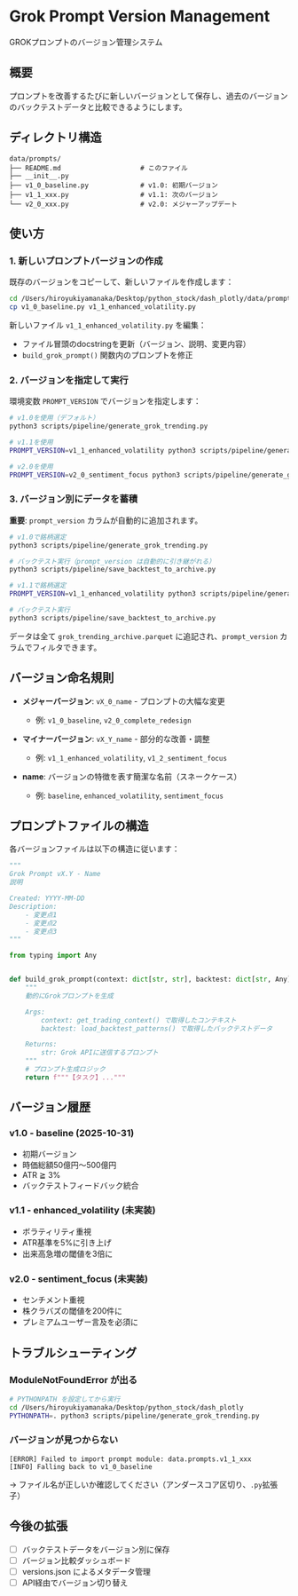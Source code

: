 # Grok Prompt Version Management

GROKプロンプトのバージョン管理システム

## 概要

プロンプトを改善するたびに新しいバージョンとして保存し、過去のバージョンのバックテストデータと比較できるようにします。

## ディレクトリ構造

```
data/prompts/
├── README.md                    # このファイル
├── __init__.py
├── v1_0_baseline.py             # v1.0: 初期バージョン
├── v1_1_xxx.py                  # v1.1: 次のバージョン
└── v2_0_xxx.py                  # v2.0: メジャーアップデート
```

## 使い方

### 1. 新しいプロンプトバージョンの作成

既存のバージョンをコピーして、新しいファイルを作成します：

```bash
cd /Users/hiroyukiyamanaka/Desktop/python_stock/dash_plotly/data/prompts
cp v1_0_baseline.py v1_1_enhanced_volatility.py
```

新しいファイル `v1_1_enhanced_volatility.py` を編集：
- ファイル冒頭のdocstringを更新（バージョン、説明、変更内容）
- `build_grok_prompt()` 関数内のプロンプトを修正

### 2. バージョンを指定して実行

環境変数 `PROMPT_VERSION` でバージョンを指定します：

```bash
# v1.0を使用（デフォルト）
python3 scripts/pipeline/generate_grok_trending.py

# v1.1を使用
PROMPT_VERSION=v1_1_enhanced_volatility python3 scripts/pipeline/generate_grok_trending.py

# v2.0を使用
PROMPT_VERSION=v2_0_sentiment_focus python3 scripts/pipeline/generate_grok_trending.py
```

### 3. バージョン別にデータを蓄積

**重要**: `prompt_version` カラムが自動的に追加されます。

```bash
# v1.0で銘柄選定
python3 scripts/pipeline/generate_grok_trending.py

# バックテスト実行（prompt_version は自動的に引き継がれる）
python3 scripts/pipeline/save_backtest_to_archive.py

# v1.1で銘柄選定
PROMPT_VERSION=v1_1_enhanced_volatility python3 scripts/pipeline/generate_grok_trending.py

# バックテスト実行
python3 scripts/pipeline/save_backtest_to_archive.py
```

データは全て `grok_trending_archive.parquet` に追記され、`prompt_version` カラムでフィルタできます。

## バージョン命名規則

- **メジャーバージョン**: `vX_0_name` - プロンプトの大幅な変更
  - 例: `v1_0_baseline`, `v2_0_complete_redesign`

- **マイナーバージョン**: `vX_Y_name` - 部分的な改善・調整
  - 例: `v1_1_enhanced_volatility`, `v1_2_sentiment_focus`

- **name**: バージョンの特徴を表す簡潔な名前（スネークケース）
  - 例: `baseline`, `enhanced_volatility`, `sentiment_focus`

## プロンプトファイルの構造

各バージョンファイルは以下の構造に従います：

```python
"""
Grok Prompt vX.Y - Name
説明

Created: YYYY-MM-DD
Description:
    - 変更点1
    - 変更点2
    - 変更点3
"""

from typing import Any


def build_grok_prompt(context: dict[str, str], backtest: dict[str, Any]) -> str:
    """
    動的にGrokプロンプトを生成

    Args:
        context: get_trading_context() で取得したコンテキスト
        backtest: load_backtest_patterns() で取得したバックテストデータ

    Returns:
        str: Grok APIに送信するプロンプト
    """
    # プロンプト生成ロジック
    return f"""【タスク】..."""
```

## バージョン履歴

### v1.0 - baseline (2025-10-31)
- 初期バージョン
- 時価総額50億円〜500億円
- ATR ≧ 3%
- バックテストフィードバック統合

### v1.1 - enhanced_volatility (未実装)
- ボラティリティ重視
- ATR基準を5%に引き上げ
- 出来高急増の閾値を3倍に

### v2.0 - sentiment_focus (未実装)
- センチメント重視
- 株クラバズの閾値を200件に
- プレミアムユーザー言及を必須に

## トラブルシューティング

### ModuleNotFoundError が出る

```bash
# PYTHONPATH を設定してから実行
cd /Users/hiroyukiyamanaka/Desktop/python_stock/dash_plotly
PYTHONPATH=. python3 scripts/pipeline/generate_grok_trending.py
```

### バージョンが見つからない

```
[ERROR] Failed to import prompt module: data.prompts.v1_1_xxx
[INFO] Falling back to v1_0_baseline
```

→ ファイル名が正しいか確認してください（アンダースコア区切り、`.py`拡張子）

## 今後の拡張

- [ ] バックテストデータをバージョン別に保存
- [ ] バージョン比較ダッシュボード
- [ ] versions.json によるメタデータ管理
- [ ] API経由でバージョン切り替え

